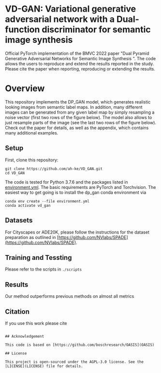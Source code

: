 # VD-GAN: Variational generative adversarial network with a Dual-function discriminator for semantic image synthesis

Official PyTorch implementation of the BMVC  2022 paper "Dual Pyramid Generative Adversarial Networks for Semantic Image Synthesis
". The code allows the users to
reproduce and extend the results reported in the study. Please cite the paper when reporting, reproducing or extending the results.

# Overview

This repository implements the DP_GAN model, which generates realistic looking images from semantic label maps. In addition, many different images can be generated from any given label map by simply resampling a noise vector (first two rows of the figure below). The model also allows to just resample parts of the image (see the last two rows of the figure below). Check out the paper for details, as well as the appendix, which contains many additional examples.


## Setup
First, clone this repository:
```
git clone https://github.com/ah-ke/VD_GAN.git
cd VD_GAN
```
The code is tested for Python 3.7.6 and the packages listed in [environment.yml](environment.yml).
The basic requirements are PyTorch and Torchvision.
The easiest way to get going is to install the dp_gan conda environment via
```
conda env create --file environment.yml
conda activate vd_gan
```
## Datasets

For Cityscapes or ADE20K, please follow the instructions for the dataset preparation as outlined in [https://github.com/NVlabs/SPADE](https://github.com/NVlabs/SPADE).

## Training and Tessting

Please refer to the scripts in ```./scripts```

## Results
Our method outperforms previous methods on almost all metrics

## Citation
If you use this work please cite
```

## Acknowledgement

This code is based on [https://github.com/boschresearch/OASIS](OASIS)

## License

This project is open-sourced under the AGPL-3.0 license. See the
[LICENSE](LICENSE) file for details.

